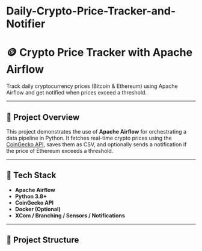 # Daily-Crypto-Price-Tracker-and-Notifier

# 🪙 Crypto Price Tracker with Apache Airflow

Track daily cryptocurrency prices (Bitcoin & Ethereum) using Apache Airflow and get notified when prices exceed a threshold.

---

## 📌 Project Overview

This project demonstrates the use of **Apache Airflow** for orchestrating a data pipeline in Python. It fetches real-time crypto prices using the [CoinGecko API](https://www.coingecko.com/en/api), saves them as CSV, and optionally sends a notification if the price of Ethereum exceeds a threshold.

---

## 🧰 Tech Stack

- **Apache Airflow**
- **Python 3.8+**
- **CoinGecko API**
- **Docker (Optional)**
- **XCom / Branching / Sensors / Notifications**

---

## 📂 Project Structure

